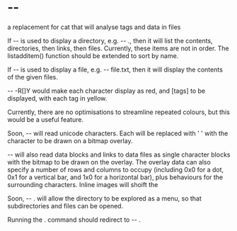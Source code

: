 # --
a replacement for cat that will analyse tags and data in files

If -- is used to display a directory, e.g. -- ., then it will list the contents, directories, then links, then files.
Currently, these items are not in order. The listadditem() function should be extended to sort by name.

If -- is used to display a file, e.g. -- file.txt, then it will display the contents of the given files.

-- -R[]Y would make each character display as red, and [tags] to be displayed, with each tag in yellow.

Currently, there are no optimisations to streamline repeated colours, but this would be a useful feature.

Soon, -- will read unicode characters. Each will be replaced with ' ' with the character to be drawn on a bitmap overlay.

-- will also read data blocks and links to data files as single character blocks with the bitmap to be drawn on the overlay. The overlay data can also specify a number of rows and columns to occupy (including 0x0 for a dot, 0x1 for a vertical bar, and 1x0 for a horizontal bar), plus behaviours for the surrounding characters. Inline images will shoift the 

Soon, -- . will allow the directory to be explored as a menu, so that subdirectories and files can be opened.

Running the . command should redirect to -- .
